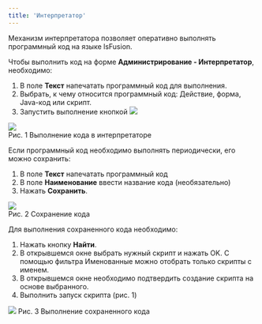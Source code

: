```yaml
---
title: 'Интерпретатор'
---
```


Механизм интерпретатора позволяет оперативно выполнять программный код на языке lsFusion.

Чтобы выполнить код на форме **Администрирование - Интерпретатор**, необходимо:
1. В поле **Текст** напечатать программный код для выполнения.
2. Выбрать, к чему относится программный код: Действие, форма, Java-код или скрипт.
3. Запустить выполнение кнопкой ![](img/sys_interpreter1.png)

![](img/sys_interpreter2.png)  
Рис. 1 Выполнение кода в интерпретаторе  

Если программный код необходимо выполнять периодически, его можно сохранить:

1. В поле **Текст** напечатать программный код
2. В поле **Наименование** ввести название кода (необязательно)
3. Нажать **Сохранить**.

![](img/sys_interpreter3.png)  
Рис. 2 Сохранение кода  

Для выполнения сохраненного кода необходимо:

1. Нажать кнопку **Найти**.
2. В открывшемся окне выбрать нужный скрипт и нажать OK. С помощью фильтра Именованные можно отобрать только скрипты с именем.
3. В открывшемся окне необходимо подтвердить создание скрипта на основе выбранного.
4. Выполнить запуск скрипта (рис. 1)

![](img/sys_interpreter4.png)
Рис. 3 Выполнение сохраненного кода  



